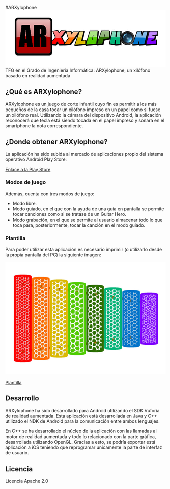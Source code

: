 #ARXylophone
![](/media/titulo.png)
TFG en el Grado de Ingeniería Informática: ARXylophone, un xilófono basado en realidad aumentada

## ¿Qué es ARXylophone?

ARXylophone es un juego de corte infantil cuyo fin es permitir a los más pequeños de la casa tocar un xilófono impreso en un papel como si fuese un xilófono real. Utilizando la cámara del dispositivo Android, la aplicación reconocerá que tecla está siendo tocada en el papel impreso y sonará en el smartphone la nota correspondiente.

## ¿Donde obtener ARXylophone?

La aplicación ha sido subida al mercado de aplicaciones propio del sistema
operativo Android Play Store:

[Enlace a la Play Store](https://play.google.com/store/apps/details?id=com.CojiSoft.ARXylophone)

### Modos de juego

Además, cuenta con tres modos de juego:
- Modo libre.
- Modo guiado, en el que con la ayuda de una guía en pantalla se permite tocar canciones como si se tratase de un Guitar Hero.
- Modo grabación, en el que se permite al usuario almacenar todo lo que toca para, posteriormente, tocar la canción en el modo guiado.

### Plantilla

Para poder utilizar esta aplicación es necesario imprimir (o utilizarlo desde la propia pantalla del PC) la siguiente imagen:

![](/media/plantilla.jpeg)

[Plantilla](http://imgur.com/mOPQP3M)

## Desarrollo

ARXylophone ha sido desarrollado para Android utilizando el SDK Vuforia de realidad aumentada. Esta aplicación está desarrollada en Java y C++ utilizado el NDK de Android para la comunicación entre ambos lenguajes. 

En C++ se ha desarrollado el núcleo de la aplicación con las llamadas al motor de realidad aumentada y todo lo relacionado con la parte gráfica, desarrollada utilizando OpenGL. Gracias a esto, se podría exportar está aplicación a iOS teniendo que reprogramar unicamente la parte de interfaz de usuario.

## Licencia

Licencia Apache 2.0
